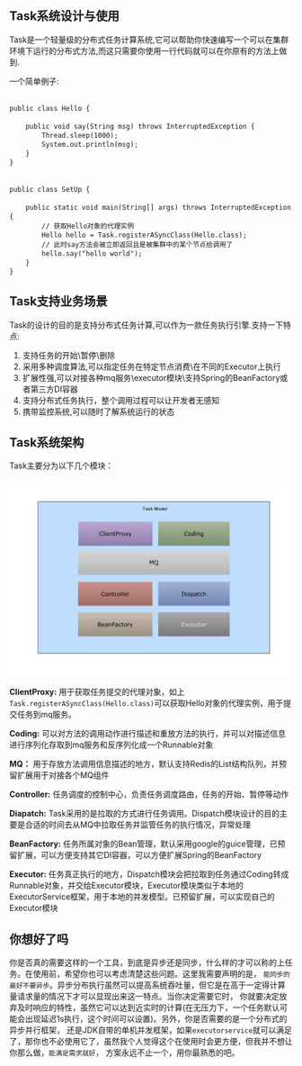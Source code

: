 
Task系统设计与使用
----------------

Task是一个轻量级的分布式任务计算系统,它可以帮助你快速编写一个可以在集群环境下运行的分布式方法,而这只需要你使用一行代码就可以在你原有的方法上做到.

一个简单例子:

````

public class Hello {

    public void say(String msg) throws InterruptedException {
        Thread.sleep(1000);
        System.out.println(msg);
    }
}


public class SetUp {

    public static void main(String[] args) throws InterruptedException {
        // 获取Hello对象的代理实例
        Hello hello = Task.registerASyncClass(Hello.class);
        // 此时say方法会被立即返回且是被集群中的某个节点给调用了
        hello.say("hello world");
    }
}

````
## Task支持业务场景

Task的设计的目的是支持分布式任务计算,可以作为一款任务执行引擎.支持一下特点:

1. 支持任务的开始\暂停\删除
1. 采用多种调度算法,可以指定任务在特定节点消费\在不同的Executor上执行
1. 扩展性强,可以对接各种mq服务\executor模块\支持Spring的BeanFactory或者第三方DI容器
1. 支持分布式任务执行，整个调用过程可以让开发者无感知
1. 携带监控系统,可以随时了解系统运行的状态


## Task系统架构
Task主要分为以下几个模块：

<img src="../image/TaskModal.jpg" width='600px' ></img>

**ClientProxy:** 用于获取任务提交的代理对象，如上`Task.registerASyncClass(Hello.class)`可以获取Hello对象的代理实例，用于提交任务到mq服务。

**Coding:** 可以对方法的调用动作进行描述和重放方法的执行，并可以对描述信息进行序列化存取到mq服务和反序列化成一个Runnable对象

**MQ：** 用于存放方法调用信息描述的地方，默认支持Redis的List结构队列，并预留扩展用于对接各个MQ组件

**Controller:** 任务调度的控制中心，负责任务调度路由，任务的开始、暂停等动作

**Diapatch:** Task采用的是拉取的方式进行任务调用。Dispatch模块设计的目的主要是合适的时间去从MQ中拉取任务并监管任务的执行情况，异常处理

**BeanFactory:** 任务所属对象的Bean管理，默认采用google的guice管理，已预留扩展，可以方便支持其它DI容器，可以方便扩展Spring的BeanFactory

**Executor:** 任务真正执行的地方，Dispatch模块会把拉取到任务通过Coding转成Runnable对象，并交给Executor模块，Executor模块类似于本地的ExecutorService框架，用于本地的并发模型。已预留扩展，可以实现自己的Executor模块

## 你想好了吗

你是否真的需要这样的一个工具，到底是异步还是同步，什么样的才可以称的上任务。在使用前，希望你也可以考虑清楚这些问题。这里我需要声明的是，
`能同步的最好不要异步`。异步分布执行虽然可以提高系统吞吐量，但它是在高于一定得计算量请求量的情况下才可以显现出来这一特点。当你决定需要它时，
你就要决定放弃及时响应的特性，虽然它可以达到近实时的计算(在无压力下，一个任务默认可能会出现延迟1s执行，这个时间可以设置)。另外，你是否需要的是一个分布式的异步并行框架，
还是JDK自带的单机并发框架，如果`executorservice`就可以满足了，那你也不必使用它了，虽然我个人觉得这个在使用时会更方便，但我并不想让你那么做，`能满足需求就好`，
方案永远不止一个，用你最熟悉的吧。




